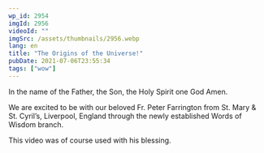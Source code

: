```yaml
---
wp_id: 2954
imgId: 2956
videoId: ""
imgSrc: /assets/thumbnails/2956.webp
lang: en
title: "The Origins of the Universe!"
pubDate: 2021-07-06T23:55:34
tags: ["wow"]
---
```


<p>In the name of the Father, the Son, the Holy Spirit one God Amen.</p>
<p>We are excited to be with our beloved Fr. Peter Farrington from St. Mary &amp; St. Cyril&#8217;s, Liverpool, England through the newly established Words of Wisdom branch.</p>
<p>This video was of course used with his blessing.</p>
<p>&nbsp;</p>
